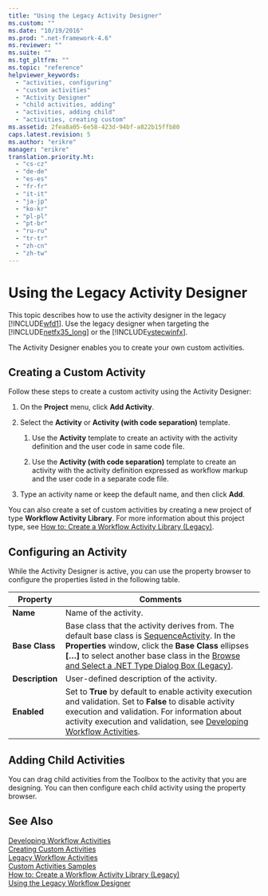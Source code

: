 ```yaml
---
title: "Using the Legacy Activity Designer"
ms.custom: ""
ms.date: "10/19/2016"
ms.prod: ".net-framework-4.6"
ms.reviewer: ""
ms.suite: ""
ms.tgt_pltfrm: ""
ms.topic: "reference"
helpviewer_keywords: 
  - "activities, configuring"
  - "custom activities"
  - "Activity Designer"
  - "child activities, adding"
  - "activities, adding child"
  - "activities, creating custom"
ms.assetid: 2fea8a05-6e58-423d-94bf-a822b15ffb80
caps.latest.revision: 5
ms.author: "erikre"
manager: "erikre"
translation.priority.ht: 
  - "cs-cz"
  - "de-de"
  - "es-es"
  - "fr-fr"
  - "it-it"
  - "ja-jp"
  - "ko-kr"
  - "pl-pl"
  - "pt-br"
  - "ru-ru"
  - "tr-tr"
  - "zh-cn"
  - "zh-tw"
---
```

# Using the Legacy Activity Designer
This topic describes how to use the activity designer in the legacy [!INCLUDE[wfd1](../workflow-designer/includes/wfd1_md.md)]. Use the legacy designer when targeting the [!INCLUDE[netfx35_long](../workflow-designer/includes/netfx35_long_md.md)] or the [!INCLUDE[vstecwinfx](../workflow-designer/includes/vstecwinfx_md.md)].  
  
 The Activity Designer enables you to create your own custom activities.  
  
## Creating a Custom Activity  
 Follow these steps to create a custom activity using the Activity Designer:  
  
1.  On the **Project** menu, click **Add Activity**.  
  
2.  Select the **Activity** or **Activity (with code separation)** template.  
  
    1.  Use the **Activity** template to create an activity with the activity definition and the user code in same code file.  
  
    2.  Use the **Activity (with code separation)** template to create an activity with the activity definition expressed as workflow markup and the user code in a separate code file.  
  
3.  Type an activity name or keep the default name, and then click **Add**.  
  
 You can also create a set of custom activities by creating a new project of type **Workflow Activity Library**. For more information about this project type, see [How to: Create a Workflow Activity Library (Legacy)](../workflow-designer/how-to-create-a-workflow-activity-library-legacy.md).  
  
## Configuring an Activity  
 While the Activity Designer is active, you can use the property browser to configure the properties listed in the following table.  
  
|Property|Comments|  
|--------------|--------------|  
|**Name**|Name of the activity.|  
|**Base Class**|Base class that the activity derives from. The default base class is [SequenceActivity](http://go.microsoft.com/fwlink?LinkID=65020). In the **Properties** window, click the **Base Class** ellipses **[…]** to select another base class in the [Browse and Select a .NET Type Dialog Box (Legacy)](../workflow-designer/browse-and-select-a-dotnet-type-dialog-box-legacy.md).|  
|**Description**|User-defined description of the activity.|  
|**Enabled**|Set to **True** by default to enable activity execution and validation. Set to **False** to disable activity execution and validation. For information about activity execution and validation, see [Developing Workflow Activities](http://go.microsoft.com/fwlink?LinkID=65024).|  
  
## Adding Child Activities  
 You can drag child activities from the Toolbox to the activity that you are designing. You can then configure each child activity using the property browser.  
  
## See Also  
 [Developing Workflow Activities](http://go.microsoft.com/fwlink?LinkID=65024)   
 [Creating Custom Activities](http://go.microsoft.com/fwlink?LinkID=65021)   
 [Legacy Workflow Activities](../workflow-designer/legacy-workflow-activities.md)   
 [Custom Activities Samples](http://go.microsoft.com/fwlink?LinkID=65022)   
 [How to: Create a Workflow Activity Library (Legacy)](../workflow-designer/how-to-create-a-workflow-activity-library-legacy.md)   
 [Using the Legacy Workflow Designer](../workflow-designer/using-the-legacy-workflow-designer.md)